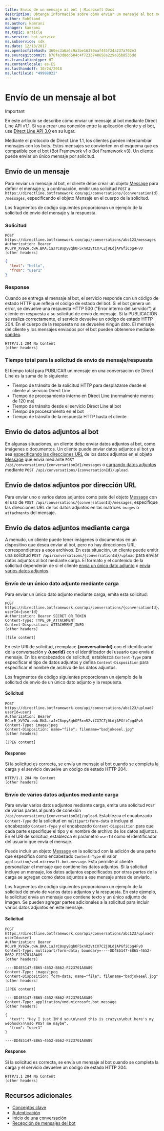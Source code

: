 ```yaml
---
title: Envío de un mensaje al bot | Microsoft Docs
description: Obtenga información sobre cómo enviar un mensaje al bot mediante Direct Line API v1.1.
author: RobStand
ms.author: kamrani
manager: kamrani
ms.topic: article
ms.service: bot-service
ms.subservice: sdk
ms.date: 12/13/2017
ms.openlocfilehash: 360ec3a6a6c9a3be16370aaf445f24a237a702e3
ms.sourcegitcommit: b78fe3d8dd604c4f7233740658a229e85b8535dd
ms.translationtype: HT
ms.contentlocale: es-ES
ms.lasthandoff: 10/24/2018
ms.locfileid: "49998022"
---
```

# <a name="send-a-message-to-the-bot"></a>Envío de un mensaje al bot

> [!IMPORTANT]
> En este artículo se describe cómo enviar un mensaje al bot mediante Direct Line API v1.1. Si va a crear una conexión entre la aplicación cliente y el bot, use [Direct Line API 3.0](bot-framework-rest-direct-line-3-0-send-activity.md) en su lugar.

Mediante el protocolo de Direct Line 1.1, los clientes pueden intercambiar mensajes con los bots. Estos mensajes se convierten en el esquema que es compatible con el bot (Bot Framework v1 o Bot Framework v3). Un cliente puede enviar un único mensaje por solicitud. 

## <a name="send-a-message"></a>Envío de un mensaje

Para enviar un mensaje al bot, el cliente debe crear un objeto [Message](bot-framework-rest-direct-line-1-1-api-reference.md#message-object) para definir el mensaje y, a continuación, emitir una solicitud `POST` a `https://directline.botframework.com/api/conversations/{conversationId}/messages`, especificando el objeto Mensaje en el cuerpo de la solicitud.

Los fragmentos de código siguientes proporcionan un ejemplo de la solicitud de envío del mensaje y la respuesta.

### <a name="request"></a>Solicitud

```http
POST https://directline.botframework.com/api/conversations/abc123/messages
Authorization: Bearer RCurR_XV9ZA.cwA.BKA.iaJrC8xpy8qbOF5xnR2vtCX7CZj0LdjAPGfiCpg4Fv0
[other headers]
```

```json
{
  "text": "hello",
  "from": "user1"
}
```

### <a name="response"></a>Response

Cuando se entrega el mensaje al bot, el servicio responde con un código de estado HTTP que refleja el código de estado del bot. Si el bot genera un error, se devuelve una respuesta HTTP 500 ("Error interno del servidor") al cliente en respuesta a su solicitud de envío de mensaje. Si la PUBLICACIÓN se realiza correctamente, el servicio devuelve un código de estado HTTP 204. En el cuerpo de la respuesta no se devuelve ningún dato. El mensaje del cliente y los mensajes enviados por el bot pueden obtenerse mediante [sondeo](bot-framework-rest-direct-line-1-1-receive-messages.md). 

```http
HTTP/1.1 204 No Content
[other headers]
```

### <a name="total-time-for-the-send-message-requestresponse"></a>Tiempo total para la solicitud de envío de mensaje/respuesta

El tiempo total para PUBLICAR un mensaje en una conversación de Direct Line es la suma de lo siguiente:

- Tiempo de tránsito de la solicitud HTTP para desplazarse desde el cliente al servicio Direct Line
- Tiempo de procesamiento interno en Direct Line (normalmente menos de 120 ms)
- Tiempo de tránsito desde el servicio Direct Line al bot
- Tiempo de procesamiento en el bot
- Tiempo de tránsito de la respuesta HTTP hasta el cliente

## <a name="send-attachments-to-the-bot"></a>Envío de datos adjuntos al bot

En algunas situaciones, un cliente debe enviar datos adjuntos al bot, como imágenes o documentos. Un cliente puede enviar datos adjuntos al bot ya sea [especificando las direcciones URL](#send-by-url) de los datos adjuntos en el objeto [Message](bot-framework-rest-direct-line-1-1-api-reference.md#message-object) que envía mediante `POST /api/conversations/{conversationId}/messages` o [cargando datos adjuntos](#upload-attachments) mediante `POST /api/conversations/{conversationId}/upload`.

## <a id="send-by-url"></a> Envío de datos adjuntos por dirección URL

Para enviar uno o varios datos adjuntos como pate del objeto [Message](bot-framework-rest-direct-line-1-1-api-reference.md#message-object) con el uso de `POST /api/conversations/{conversationId}/messages`, especifique las direcciones URL de los datos adjuntos en las matrices `images` o `attachments` del mensaje.

## <a id="upload-attachments"></a> Envío de datos adjuntos mediante carga

A menudo, un cliente puede tener imágenes o documentos en un dispositivo que desea enviar al bot, pero no hay direcciones URL correspondientes a esos archivos. En esta situación, un cliente puede emitir una solicitud `POST /api/conversations/{conversationId}/upload` para enviar datos adjuntos al bot mediante carga. El formato y el contenido de la solicitud dependerán de si el cliente [envía un único dato adjunto](#upload-one-attachment) o [envía varios datos adjuntos](#upload-multiple-attachments).

### <a id="upload-one-attachment"></a> Envío de un único dato adjunto mediante carga

Para enviar un único dato adjunto mediante carga, emita esta solicitud: 

```http
POST https://directline.botframework.com/api/conversations/{conversationId}/upload?userId={userId}
Authorization: Bearer SECRET_OR_TOKEN
Content-Type: TYPE_OF_ATTACHMENT
Content-Disposition: ATTACHMENT_INFO
[other headers]

[file content]
```

En este URI de solicitud, reemplace **{conversationId}** con el identificador de la conversación y **{userId}** con el identificador del usuario que envía el mensaje. En los encabezados de solicitud, establezca `Content-Type` para especificar el tipo de datos adjuntos y defina `Content-Disposition` para especificar el nombre de archivo de los datos adjuntos.

Los fragmentos de código siguientes proporcionan un ejemplo de la solicitud de envío de un único dato adjunto y la respuesta.

#### <a name="request"></a>Solicitud

```http
POST https://directline.botframework.com/api/conversations/abc123/upload?userId=user1
Authorization: Bearer RCurR_XV9ZA.cwA.BKA.iaJrC8xpy8qbOF5xnR2vtCX7CZj0LdjAPGfiCpg4Fv0
Content-Type: image/jpeg
Content-Disposition: name="file"; filename="badjokeeel.jpg"
[other headers]

[JPEG content]
```

#### <a name="response"></a>Response

Si la solicitud es correcta, se envía un mensaje al bot cuando se completa la carga y el servicio devuelve un código de estado HTTP 204.

```http
HTTP/1.1 204 No Content
[other headers]
```

### <a id="upload-multiple-attachments"></a> Envío de varios datos adjuntos mediante carga

Para enviar varios datos adjuntos mediante carga, emita una solicitud `POST` de varias partes al punto de conexión `/api/conversations/{conversationId}/upload`. Establezca el encabezado `Content-Type` de la solicitud en `multipart/form-data` e incluya el encabezado `Content-Type` y el encabezado `Content-Disposition` para que cada parte especifique el tipo y el nombre de archivo de los datos adjuntos. En el URI de solicitud, establezca el parámetro `userId` como el identificador del usuario que envía el mensaje. 

Puede incluir un objeto [Message](bot-framework-rest-direct-line-1-1-api-reference.md#message-object) en la solicitud con la adición de una parte que especifica como encabezado `Content-Type` el valor `application/vnd.microsoft.bot.message`. Esto permite al cliente personalizar el mensaje que contiene los datos adjuntos. Si la solicitud incluye un mensaje, los datos adjuntos especificados por otras partes de la carga se agregan como datos adjuntos a ese mensaje antes de enviarlo. 

Los fragmentos de código siguientes proporcionan un ejemplo de la solicitud de envío de varios datos adjuntos y la respuesta. En este ejemplo, la solicitud envía un mensaje que contiene texto y un único adjunto de imagen. Se pueden agregar partes adicionales a la solicitud para incluir varios datos adjuntos en este mensaje.

#### <a name="request"></a>Solicitud

```http
POST https://directline.botframework.com/api/conversations/abc123/upload?userId=user1
Authorization: Bearer RCurR_XV9ZA.cwA.BKA.iaJrC8xpy8qbOF5xnR2vtCX7CZj0LdjAPGfiCpg4Fv0
Content-Type: multipart/form-data; boundary=----DD4E5147-E865-4652-B662-F223701A8A89
[other headers]

----DD4E5147-E865-4652-B662-F223701A8A89
Content-Type: image/jpeg
Content-Disposition: form-data; name="file"; filename="badjokeeel.jpg"
[other headers]

[JPEG content]

----DD4E5147-E865-4652-B662-F223701A8A89
Content-Type: application/vnd.microsoft.bot.message
[other headers]

{
  "text": "Hey I just IM'd you\n\nand this is crazy\n\nbut here's my webhook\n\nso POST me maybe",
  "from": "user1"
}

----DD4E5147-E865-4652-B662-F223701A8A89
```

#### <a name="response"></a>Response

Si la solicitud es correcta, se envía un mensaje al bot cuando se completa la carga y el servicio devuelve un código de estado HTTP 204.

```http
HTTP/1.1 204 No Content
[other headers]
```

## <a name="additional-resources"></a>Recursos adicionales

- [Conceptos clave](bot-framework-rest-direct-line-1-1-concepts.md)
- [Autenticación](bot-framework-rest-direct-line-1-1-authentication.md)
- [Inicio de una conversación](bot-framework-rest-direct-line-1-1-start-conversation.md)
- [Recepción de mensajes del bot](bot-framework-rest-direct-line-1-1-receive-messages.md)